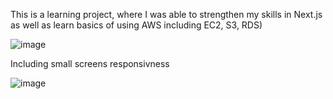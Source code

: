 This is a learning project, where I was able to strengthen my skills in Next.js as well as learn basics of using AWS including EC2, S3, RDS)


![image](https://github.com/user-attachments/assets/d61a7a9a-7484-492a-9161-4c64430e4c03)


Including small screens responsivness

![image](https://github.com/user-attachments/assets/01bc1260-1f17-45db-b4d4-31433d791fde)
